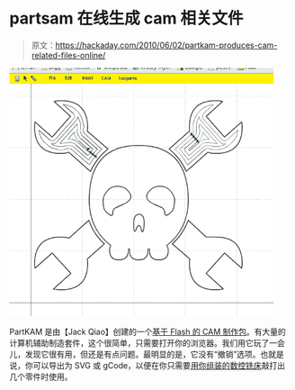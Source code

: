# partsam 在线生成 cam 相关文件

> 原文：<https://hackaday.com/2010/06/02/partkam-produces-cam-related-files-online/>

![](img/d820a03996ff4d9dd14492e503fa07eb.png "PartKAM-browser-program")

PartKAM 是由【Jack Qiao】创建的一个[基于 Flash 的 CAM 制作包](http://www.cnczone.com/forums/showthread.php?t=106198)。有大量的计算机辅助制造套件，这个很简单，只需要打开你的浏览器。我们用它玩了一会儿，发现它很有用，但还是有点问题。最明显的是，它没有“撤销”选项。也就是说，你可以导出为 SVG 或 gCode，以便在你只需要[用你组装的](http://hackaday.com/2009/02/01/generating-g-code-with-common-lisp/)[数控铣床](http://hackaday.com/2010/03/24/arm-based-cnc-mill-needs-no-computer/)敲打出几个零件时使用。